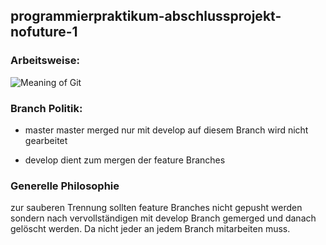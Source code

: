 ## programmierpraktikum-abschlussprojekt-nofuture-1

### Arbeitsweise:
![Meaning of Git](https://imgs.xkcd.com/comics/git.png)

### Branch Politik:

* master 
	master merged nur mit develop
	auf diesem Branch wird nicht gearbeitet

* develop
	dient zum mergen der feature Branches


###  Generelle Philosophie
zur sauberen Trennung sollten feature Branches nicht gepusht werden
sondern nach vervollständigen mit develop Branch gemerged und danach gelöscht werden.
Da nicht jeder an jedem Branch mitarbeiten muss.

